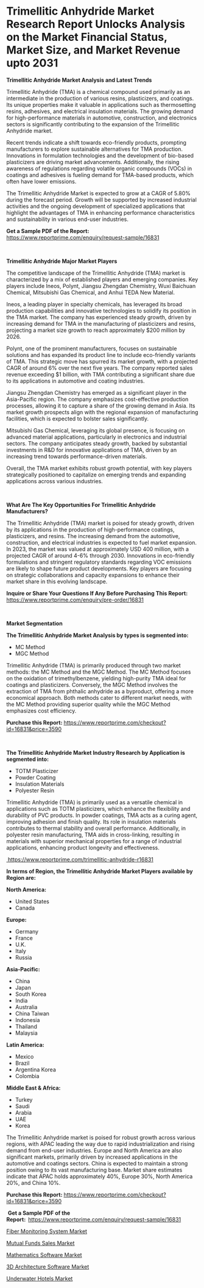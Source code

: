 <p><h1>Trimellitic Anhydride Market Research Report Unlocks Analysis on the Market Financial Status, Market Size, and Market Revenue upto 2031</h1></p><p><strong>Trimellitic Anhydride Market Analysis and Latest Trends</strong></p>
<p><p>Trimellitic Anhydride (TMA) is a chemical compound used primarily as an intermediate in the production of various resins, plasticizers, and coatings. Its unique properties make it valuable in applications such as thermosetting resins, adhesives, and electrical insulation materials. The growing demand for high-performance materials in automotive, construction, and electronics sectors is significantly contributing to the expansion of the Trimellitic Anhydride market.</p><p>Recent trends indicate a shift towards eco-friendly products, prompting manufacturers to explore sustainable alternatives for TMA production. Innovations in formulation technologies and the development of bio-based plasticizers are driving market advancements. Additionally, the rising awareness of regulations regarding volatile organic compounds (VOCs) in coatings and adhesives is fueling demand for TMA-based products, which often have lower emissions.</p><p>The Trimellitic Anhydride Market is expected to grow at a CAGR of 5.80% during the forecast period. Growth will be supported by increased industrial activities and the ongoing development of specialized applications that highlight the advantages of TMA in enhancing performance characteristics and sustainability in various end-user industries.</p></p>
<p><strong>Get a Sample PDF of the Report:&nbsp;</strong> <a href="https://www.reportprime.com/enquiry/request-sample/16831?utm_campaign=121&utm_medium=2&utm_source=Github&utm_content=ia&utm_term=24112024&utm_id=trimellitic-anhydride">https://www.reportprime.com/enquiry/request-sample/16831</a></p>
<p>&nbsp;</p>
<p><strong>Trimellitic Anhydride Major Market Players</strong></p>
<p><p>The competitive landscape of the Trimellitic Anhydride (TMA) market is characterized by a mix of established players and emerging companies. Key players include Ineos, Polynt, Jiangsu Zhengdan Chemistry, Wuxi Baichuan Chemical, Mitsubishi Gas Chemical, and Anhui TEDA New Material.</p><p>Ineos, a leading player in specialty chemicals, has leveraged its broad production capabilities and innovative technologies to solidify its position in the TMA market. The company has experienced steady growth, driven by increasing demand for TMA in the manufacturing of plasticizers and resins, projecting a market size growth to reach approximately $200 million by 2026.</p><p>Polynt, one of the prominent manufacturers, focuses on sustainable solutions and has expanded its product line to include eco-friendly variants of TMA. This strategic move has spurred its market growth, with a projected CAGR of around 6% over the next five years. The company reported sales revenue exceeding $1 billion, with TMA contributing a significant share due to its applications in automotive and coating industries.</p><p>Jiangsu Zhengdan Chemistry has emerged as a significant player in the Asia-Pacific region. The company emphasizes cost-effective production processes, allowing it to capture a share of the growing demand in Asia. Its market growth prospects align with the regional expansion of manufacturing facilities, which is expected to bolster sales significantly.</p><p>Mitsubishi Gas Chemical, leveraging its global presence, is focusing on advanced material applications, particularly in electronics and industrial sectors. The company anticipates steady growth, backed by substantial investments in R&D for innovative applications of TMA, driven by an increasing trend towards performance-driven materials.</p><p>Overall, the TMA market exhibits robust growth potential, with key players strategically positioned to capitalize on emerging trends and expanding applications across various industries.</p></p>
<p>&nbsp;</p>
<p><strong>What Are The Key Opportunities For Trimellitic Anhydride Manufacturers?</strong></p>
<p><p>The Trimellitic Anhydride (TMA) market is poised for steady growth, driven by its applications in the production of high-performance coatings, plasticizers, and resins. The increasing demand from the automotive, construction, and electrical industries is expected to fuel market expansion. In 2023, the market was valued at approximately USD 400 million, with a projected CAGR of around 4-6% through 2030. Innovations in eco-friendly formulations and stringent regulatory standards regarding VOC emissions are likely to shape future product developments. Key players are focusing on strategic collaborations and capacity expansions to enhance their market share in this evolving landscape.</p></p>
<p><strong>Inquire or Share Your Questions If Any Before Purchasing This Report:</strong> <a href="https://www.reportprime.com/enquiry/pre-order/16831?utm_campaign=121&utm_medium=2&utm_source=Github&utm_content=ia&utm_term=24112024&utm_id=trimellitic-anhydride">https://www.reportprime.com/enquiry/pre-order/16831</a></p>
<p>&nbsp;</p>
<p><strong>Market Segmentation</strong></p>
<p><strong>The Trimellitic Anhydride Market Analysis by types is segmented into:</strong></p>
<p><ul><li>MC Method</li><li>MGC Method</li></ul></p>
<p><p>Trimellitic Anhydride (TMA) is primarily produced through two market methods: the MC Method and the MGC Method. The MC Method focuses on the oxidation of trimethylbenzene, yielding high-purity TMA ideal for coatings and plasticizers. Conversely, the MGC Method involves the extraction of TMA from phthalic anhydride as a byproduct, offering a more economical approach. Both methods cater to different market needs, with the MC Method providing superior quality while the MGC Method emphasizes cost efficiency.</p></p>
<p><strong>Purchase this Report:&nbsp;</strong><a href="https://www.reportprime.com/checkout?id=16831&price=3590&utm_campaign=121&utm_medium=2&utm_source=Github&utm_content=ia&utm_term=24112024&utm_id=trimellitic-anhydride">https://www.reportprime.com/checkout?id=16831&price=3590</a></p>
<p>&nbsp;</p>
<p><strong>The Trimellitic Anhydride Market Industry Research by Application is segmented into:</strong></p>
<p><ul><li>TOTM Plasticizer</li><li>Powder Coating</li><li>Insulation Materials</li><li>Polyester Resin</li></ul></p>
<p><p>Trimellitic Anhydride (TMA) is primarily used as a versatile chemical in applications such as TOTM plasticizers, which enhance the flexibility and durability of PVC products. In powder coatings, TMA acts as a curing agent, improving adhesion and finish quality. Its role in insulation materials contributes to thermal stability and overall performance. Additionally, in polyester resin manufacturing, TMA aids in cross-linking, resulting in materials with superior mechanical properties for a range of industrial applications, enhancing product longevity and effectiveness.</p></p>
<p><a href="https://www.reportprime.com/trimellitic-anhydride-r16831?utm_campaign=121&utm_medium=2&utm_source=Github&utm_content=ia&utm_term=24112024&utm_id=trimellitic-anhydride">&nbsp;https://www.reportprime.com/trimellitic-anhydride-r16831</a></p>
<p><strong>In terms of Region, the Trimellitic Anhydride Market Players available by Region are:</strong></p>
<p>
    <p> <strong> North America: </strong>
        <ul>
            <li>United States</li>
            <li>Canada</li>
        </ul>
        </p> 
    <p> <strong> Europe: </strong>
        <ul>
            <li>Germany</li>
            <li>France</li>
            <li>U.K.</li>
            <li>Italy</li>
            <li>Russia</li>
        </ul>
        </p> 
    <p> <strong> Asia-Pacific: </strong>
        <ul>
            <li>China</li>
            <li>Japan</li>
            <li>South Korea</li>
            <li>India</li>
            <li>Australia</li>
            <li>China Taiwan</li>
            <li>Indonesia</li>
            <li>Thailand</li>
            <li>Malaysia</li>
        </ul>
        </p> 
    <p> <strong> Latin America: </strong>
        <ul>
            <li>Mexico</li>
            <li>Brazil</li>
            <li>Argentina Korea</li>
            <li>Colombia</li>
        </ul>
        </p> 
    <p> <strong> Middle East & Africa: </strong>
        <ul>
            <li>Turkey</li>
            <li>Saudi</li>
            <li>Arabia</li>
            <li>UAE</li>
            <li>Korea</li>
        </ul>
    </p>
    </p>
<p><p>The Trimellitic Anhydride market is poised for robust growth across various regions, with APAC leading the way due to rapid industrialization and rising demand from end-user industries. Europe and North America are also significant markets, primarily driven by increased applications in the automotive and coatings sectors. China is expected to maintain a strong position owing to its vast manufacturing base. Market share estimates indicate that APAC holds approximately 40%, Europe 30%, North America 20%, and China 10%.</p></p>
<p><strong>Purchase this Report: </strong><a href="https://www.reportprime.com/checkout?id=16831&price=3590&utm_campaign=121&utm_medium=2&utm_source=Github&utm_content=ia&utm_term=24112024&utm_id=trimellitic-anhydride">https://www.reportprime.com/checkout?id=16831&price=3590</a></p>
<p>&nbsp;<strong>Get a Sample PDF of the Report:&nbsp;&nbsp;</strong><a href="https://www.reportprime.com/enquiry/request-sample/16831?utm_campaign=121&utm_medium=2&utm_source=Github&utm_content=ia&utm_term=24112024&utm_id=trimellitic-anhydride">https://www.reportprime.com/enquiry/request-sample/16831</a></p>
<p><strong></strong></p>
<p><p><a href="https://issuu.com/reportprime-2/docs/fiber-monitoring-system-market-size_599d6ebb78a0bf?utm_campaign=121&utm_medium=2&utm_source=Github&utm_content=ia&utm_term=24112024&utm_id=trimellitic-anhydride">Fiber Monitoring System Market</a></p><p><a href="https://issuu.com/reportprime-2/docs/mutual-funds-sales-market-size-2030_3a00fa8cab68f2?utm_campaign=121&utm_medium=2&utm_source=Github&utm_content=ia&utm_term=24112024&utm_id=trimellitic-anhydride">Mutual Funds Sales Market</a></p><p><a href="https://www.linkedin.com/pulse/mathematics-software-market-global-share-ranking-overall-smaue?utm_campaign=121&utm_medium=2&utm_source=Github&utm_content=ia&utm_term=24112024&utm_id=trimellitic-anhydride">Mathematics Software Market</a></p><p><a href="https://www.linkedin.com/pulse/3d-architecture-software-market-overview-future-growth-trends-ia4ne?utm_campaign=121&utm_medium=2&utm_source=Github&utm_content=ia&utm_term=24112024&utm_id=trimellitic-anhydride">3D Architecture Software Market</a></p><p><a href="https://www.linkedin.com/pulse/comprehensive-analysis-underwater-hotels-market-from-2024-txwze?utm_campaign=121&utm_medium=2&utm_source=Github&utm_content=ia&utm_term=24112024&utm_id=trimellitic-anhydride">Underwater Hotels Market</a></p></p>